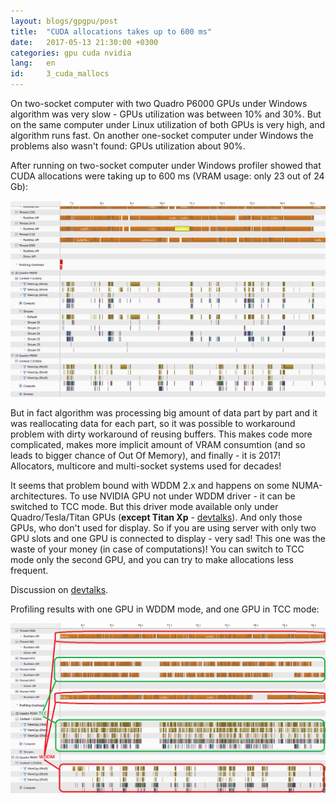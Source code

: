 ```yaml
---
layout: blogs/gpgpu/post
title:  "CUDA allocations takes up to 600 ms"
date:   2017-05-13 21:30:00 +0300
categories: gpu cuda nvidia
lang:   en
id:     3_cuda_mallocs
---
```


On two-socket computer with two Quadro P6000 GPUs under Windows algorithm was very slow - GPUs utilization was between 10% and 30%.
 But on the same computer under Linux utilization of both GPUs is very high, and algorithm runs fast.
 On another one-socket computer under Windows the problems also wasn't found: GPUs utilization about 90%.

After running on two-socket computer under Windows profiler showed that CUDA allocations were taking up to 600 ms (VRAM usage: only 23 out of 24 Gb):

![Slow CUDA mallocs](/static/2017/05/01/slowCudaMallocs.png)

But in fact algorithm was processing big amount of data part by part and it was reallocating data for each part, so it was possible to workaround problem
 with dirty workaround of reusing buffers. This makes code more complicated, makes more implicit amount of VRAM consumtion (and so leads to bigger chance of Out Of Memory), and finally - it is 2017!
 Allocators, multicore and multi-socket systems used for decades!

It seems that problem bound with WDDM 2.x and happens on some NUMA-architectures. To use NVIDIA GPU not under WDDM driver - it can be switched to TCC mode.
 But this driver mode available only under Quadro/Tesla/Titan GPUs (**except Titan Xp** - [devtalks](https://devtalk.nvidia.com/default/topic/1007197/tcc-support-for-titan-xp-not-yet-implemented-/)).
 And only those GPUs, who don't used for display. So if you are using server with only two GPU slots and one GPU is connected to display - very sad! This one was the waste of your money (in case of computations)!
 You can switch to TCC mode only the second GPU, and you can try to make allocations less frequent.

Discussion on [devtalks](https://devtalk.nvidia.com/default/topic/924453/-multiple-gpus-processes-cuda-memory-de-allocation-slow).
 
Profiling results with one GPU in WDDM mode, and one GPU in TCC mode:

![Fixed CUDA mallocs](/static/2017/05/01/fixedCudaMallocs.png)
